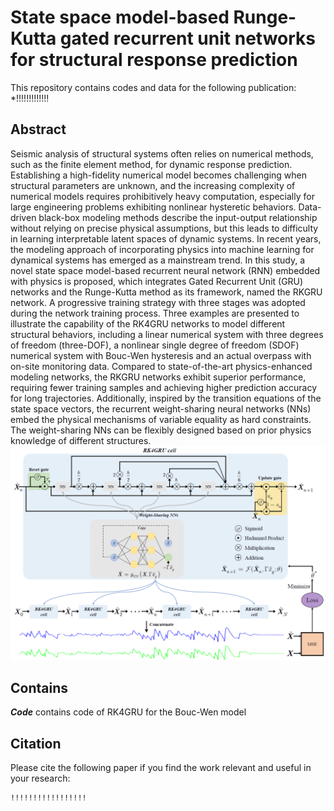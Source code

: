 # State space model-based Runge-Kutta gated recurrent unit networks for structural response prediction
This repository contains codes and data for the following publication:
*!!!!!!!!!!!!!
## Abstract
Seismic analysis of structural systems often relies on numerical methods, such as the finite element method, for dynamic response prediction. Establishing a high-fidelity numerical model becomes challenging when structural parameters are unknown, and the increasing complexity of numerical models requires prohibitively heavy computation, especially for large engineering problems exhibiting nonlinear hysteretic behaviors. Data-driven black-box modeling methods describe the input-output relationship without relying on precise physical assumptions, but this leads to difficulty in learning interpretable latent spaces of dynamic systems. In recent years, the modeling approach of incorporating physics into machine learning for dynamical systems has emerged as a mainstream trend. In this study, a novel state space model-based recurrent neural network (RNN) embedded with physics is proposed, which integrates Gated Recurrent Unit (GRU) networks and the Runge-Kutta method as its framework, named the RKGRU network. A progressive training strategy with three stages was adopted during the network training process. Three examples are presented to illustrate the capability of the RK4GRU networks to model different structural behaviors, including a linear numerical system with three degrees of freedom (three-DOF), a nonlinear single degree of freedom (SDOF) numerical system with Bouc-Wen hysteresis and an actual overpass with on-site monitoring data. Compared to state-of-the-art physics-enhanced modeling networks, the RKGRU networks exhibit superior performance, requiring fewer training samples and achieving higher prediction accuracy for long trajectories. Additionally, inspired by the transition equations of the state space vectors, the recurrent weight-sharing neural networks (NNs) embed the physical mechanisms of variable equality as hard constraints. The weight-sharing NNs can be flexibly designed based on prior physics knowledge of different structures.
![Flowchart of RK4-PINN](Figures/figure1.png)



## Contains
***Code*** contains code of RK4GRU for the Bouc-Wen model <br>


## Citation
Please cite the following paper if you find the work relevant and useful in your research:
```
!!!!!!!!!!!!!!!!!
```
